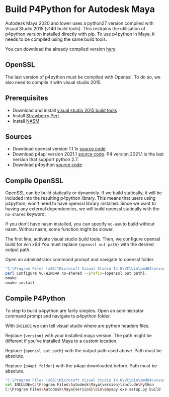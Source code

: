 # Build P4Python for Autodesk Maya

Autodesk Maya 2020 and lower uses a python27 version compiled with Visual Studio 2015 (v140 build tools).  This restrains the utilisation of p4python version installed directly with pip. To use p4python in Maya, it needs to be compiled using the same build tools.

You can download the already compiled version [here](https://1drv.ms/u/s!AmUIPYb_04PSge0RmEy9TFH1CdNHwA?e=OFFFbe)

## OpenSSL

The last version of p4python must be compiled with Openssl. To do so, we also need to compile it with visual studio 2015. 

## Prerequisites

- Download and install [visual studio 2015 build tools](https://www.microsoft.com/en-us/download/details.aspx?id=48159&WT.mc_id=rss_alldownloads_devresources)
- Install [Strawberry Perl](https://strawberryperl.com/).
- Install [NASM](https://www.nasm.us/)

## Sources

- Download openssl version 1.1.1x [source code](https://www.openssl.org/source/)
- Download p4api version 2021.1 [source code](http://ftp.perforce.com/perforce/r21.1/bin.ntx64/p4api_vs2015_dyn_openssl1.1.1.zip).  P4 version 2021.1 is the last version that support python 2.7.
- Download p4python [source code](http://ftp.perforce.com/perforce/r21.1/bin.tools/p4python.tgz)


## Compile OpenSSL

OpenSSL can be build statically or dynamicly.  If we build statically, it will be included into the resulting p4python library.  This means that users using p4python, won't need to have openssl library installed.  Since we want to having any external dependencies, we will build openssl statically with the `no-shared` keyword.

If you don't have nasm installed, you can specify `no-asm` to build without nasm.  Withou nasm, some function might be slower.

The first line, activate visual studio build tools.  Then, we configure openssl build for win x64  You must replace `{openssl out path}` with the desired output path.

Open an administrator command prompt and navigate to openssl folder.
```bash
"C:\Program Files (x86)\Microsoft Visual Studio 14.0\VC\bin\amd64\vcvars64.bat"
perl Configure VC-WIN64A no-shared --prefix={openssl out path}.
nmake
nmake install
```

## Compile P4Python

To step to build p4python are fairly simples.  Open an administrator command prompt and navigate to p4python folder.

With `INCLUDE` we can tell visual studio where are python headers files.

Replace `{version}` with your installed maya version.  The path might be different
if you've installed Maya to a custom location.

Replace `{openssl out path}` with the output path used above.  Path must be absolute.

Replace `{p4api folder}` with the p4api downloaded before.  Path must be absolute.

```bash
"C:\Program Files (x86)\Microsoft Visual Studio 14.0\VC\bin\amd64\vcvars64.bat"
set INCLUDE=C:\Program Files\Autodesk\Maya{version}\include\Python
C:\Program Files\Autodesk\Maya{version}\bin\mayapy.exe setup.py build --apidir {p4api folder} --ssl {openssl out path}\lib
```

